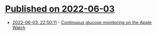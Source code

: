 # [Published on 2022-06-03](index.md)

* [2022-06-03, 22:50:11](https://news.ycombinator.com/item?id=31614694) - [Continuous glucose monitoring on the Apple Watch](https://hturan.com/writing/apple-watch-continuous-glucose-monitoring)
